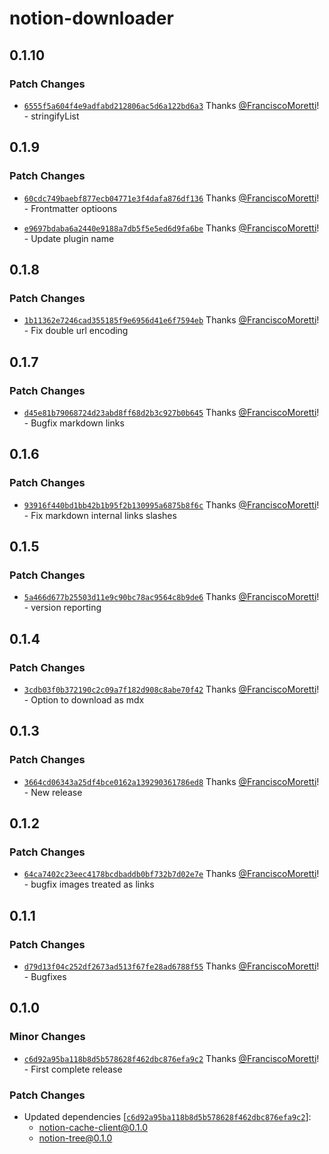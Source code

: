 # notion-downloader

## 0.1.10

### Patch Changes

- [`6555f5a604f4e9adfabd212806ac5d6a122bd6a3`](https://github.com/FranciscoMoretti/notion-downloader/commit/6555f5a604f4e9adfabd212806ac5d6a122bd6a3) Thanks [@FranciscoMoretti](https://github.com/FranciscoMoretti)! - stringifyList

## 0.1.9

### Patch Changes

- [`60cdc749baebf877ecb04771e3f4dafa876df136`](https://github.com/FranciscoMoretti/notion-downloader/commit/60cdc749baebf877ecb04771e3f4dafa876df136) Thanks [@FranciscoMoretti](https://github.com/FranciscoMoretti)! - Frontmatter optioons

- [`e9697bdaba6a2440e9188a7db5f5e5ed6d9fa6be`](https://github.com/FranciscoMoretti/notion-downloader/commit/e9697bdaba6a2440e9188a7db5f5e5ed6d9fa6be) Thanks [@FranciscoMoretti](https://github.com/FranciscoMoretti)! - Update plugin name

## 0.1.8

### Patch Changes

- [`1b11362e7246cad355185f9e6956d41e6f7594eb`](https://github.com/FranciscoMoretti/notion-downloader/commit/1b11362e7246cad355185f9e6956d41e6f7594eb) Thanks [@FranciscoMoretti](https://github.com/FranciscoMoretti)! - Fix double url encoding

## 0.1.7

### Patch Changes

- [`d45e81b79068724d23abd8ff68d2b3c927b0b645`](https://github.com/FranciscoMoretti/notion-downloader/commit/d45e81b79068724d23abd8ff68d2b3c927b0b645) Thanks [@FranciscoMoretti](https://github.com/FranciscoMoretti)! - Bugfix markdown links

## 0.1.6

### Patch Changes

- [`93916f440bd1bb42b1b95f2b130995a6875b8f6c`](https://github.com/FranciscoMoretti/notion-downloader/commit/93916f440bd1bb42b1b95f2b130995a6875b8f6c) Thanks [@FranciscoMoretti](https://github.com/FranciscoMoretti)! - Fix markdown internal links slashes

## 0.1.5

### Patch Changes

- [`5a466d677b25503d11e9c90bc78ac9564c8b9de6`](https://github.com/FranciscoMoretti/notion-downloader/commit/5a466d677b25503d11e9c90bc78ac9564c8b9de6) Thanks [@FranciscoMoretti](https://github.com/FranciscoMoretti)! - version reporting

## 0.1.4

### Patch Changes

- [`3cdb03f0b372190c2c09a7f182d908c8abe70f42`](https://github.com/FranciscoMoretti/notion-downloader/commit/3cdb03f0b372190c2c09a7f182d908c8abe70f42) Thanks [@FranciscoMoretti](https://github.com/FranciscoMoretti)! - Option to download as mdx

## 0.1.3

### Patch Changes

- [`3664cd06343a25df4bce0162a139290361786ed8`](https://github.com/FranciscoMoretti/notion-downloader/commit/3664cd06343a25df4bce0162a139290361786ed8) Thanks [@FranciscoMoretti](https://github.com/FranciscoMoretti)! - New release

## 0.1.2

### Patch Changes

- [`64ca7402c23eec4178bcdbaddb0bf732b7d02e7e`](https://github.com/FranciscoMoretti/notion-downloader/commit/64ca7402c23eec4178bcdbaddb0bf732b7d02e7e) Thanks [@FranciscoMoretti](https://github.com/FranciscoMoretti)! - bugfix images treated as links

## 0.1.1

### Patch Changes

- [`d79d13f04c252df2673ad513f67fe28ad6788f55`](https://github.com/FranciscoMoretti/notion-downloader/commit/d79d13f04c252df2673ad513f67fe28ad6788f55) Thanks [@FranciscoMoretti](https://github.com/FranciscoMoretti)! - Bugfixes

## 0.1.0

### Minor Changes

- [`c6d92a95ba118b8d5b578628f462dbc876efa9c2`](https://github.com/FranciscoMoretti/notion-downloader/commit/c6d92a95ba118b8d5b578628f462dbc876efa9c2) Thanks [@FranciscoMoretti](https://github.com/FranciscoMoretti)! - First complete release

### Patch Changes

- Updated dependencies [[`c6d92a95ba118b8d5b578628f462dbc876efa9c2`](https://github.com/FranciscoMoretti/notion-downloader/commit/c6d92a95ba118b8d5b578628f462dbc876efa9c2)]:
  - notion-cache-client@0.1.0
  - notion-tree@0.1.0
